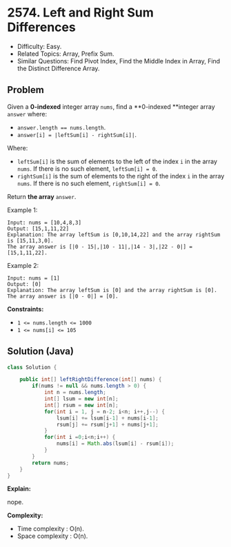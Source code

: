 # 2574. Left and Right Sum Differences

- Difficulty: Easy.
- Related Topics: Array, Prefix Sum.
- Similar Questions: Find Pivot Index, Find the Middle Index in Array, Find the Distinct Difference Array.

## Problem

Given a **0-indexed** integer array `nums`, find a **0-indexed **integer array `answer` where:

- `answer.length == nums.length`.
- `answer[i] = |leftSum[i] - rightSum[i]|`.

Where:

- `leftSum[i]` is the sum of elements to the left of the index `i` in the array `nums`. If there is no such element, `leftSum[i] = 0`.
- `rightSum[i]` is the sum of elements to the right of the index `i` in the array `nums`. If there is no such element, `rightSum[i] = 0`.

Return **the array** `answer`.

Example 1:

```
Input: nums = [10,4,8,3]
Output: [15,1,11,22]
Explanation: The array leftSum is [0,10,14,22] and the array rightSum is [15,11,3,0].
The array answer is [|0 - 15|,|10 - 11|,|14 - 3|,|22 - 0|] = [15,1,11,22].
```

Example 2:

```
Input: nums = [1]
Output: [0]
Explanation: The array leftSum is [0] and the array rightSum is [0].
The array answer is [|0 - 0|] = [0].
```

**Constraints:**

- `1 <= nums.length <= 1000`
- `1 <= nums[i] <= 105`

## Solution (Java)

```java
class Solution {

    public int[] leftRightDifference(int[] nums) {
        if(nums != null && nums.length > 0) {
            int n = nums.length;
            int[] lsum = new int[n];
            int[] rsum = new int[n];
            for(int i = 1, j = n-2; i<n; i++,j--) {
                lsum[i] += lsum[i-1] + nums[i-1];
                rsum[j] += rsum[j+1] + nums[j+1];
            }
            for(int i =0;i<n;i++) {
                nums[i] = Math.abs(lsum[i] - rsum[i]);
            }
        }
        return nums;
    }
}
```

**Explain:**

nope.

**Complexity:**

- Time complexity : O(n).
- Space complexity : O(n).
